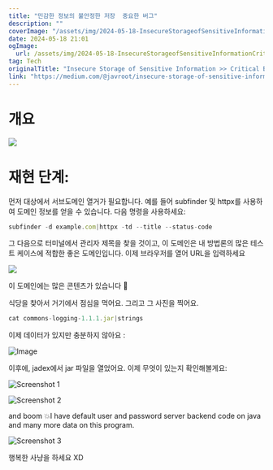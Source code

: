 ```yaml
---
title: "민감한 정보의 불안정한 저장  중요한 버그"
description: ""
coverImage: "/assets/img/2024-05-18-InsecureStorageofSensitiveInformationCriticalBug_0.png"
date: 2024-05-18 21:01
ogImage:
  url: /assets/img/2024-05-18-InsecureStorageofSensitiveInformationCriticalBug_0.png
tag: Tech
originalTitle: "Insecure Storage of Sensitive Information >> Critical Bug"
link: "https://medium.com/@javroot/insecure-storage-of-sensitive-information-critical-bug-20f0d38e7f35"
---
```


# 개요

<img src="/assets/img/2024-05-18-InsecureStorageofSensitiveInformationCriticalBug_0.png" />

# 재현 단계:

먼저 대상에서 서브도메인 열거가 필요합니다. 예를 들어 subfinder 및 httpx를 사용하여 도메인 정보를 얻을 수 있습니다. 다음 명령을 사용하세요:

<div class="content-ad"></div>

```js
subfinder -d example.com|httpx -td --title --status-code
```

그 다음으로 터미널에서 관리자 제목을 찾을 것이고, 이 도메인은 내 방법론의 많은 테스트 케이스에 적합한 좋은 도메인입니다. 이제 브라우저를 열어 URL을 입력하세요

<img src="/assets/img/2024-05-18-InsecureStorageofSensitiveInformationCriticalBug_1.png" />

이 도메인에는 많은 콘텐츠가 있습니다 👾

<div class="content-ad"></div>

식당을 찾아서 거기에서 점심을 먹어요. 그리고 그 사진을 찍어요.

<div class="content-ad"></div>

```js
cat commons-logging-1.1.1.jar|strings
```

이제 데이터가 있지만 충분하지 않아요 :

![Image](/assets/img/2024-05-18-InsecureStorageofSensitiveInformationCriticalBug_3.png)

이후에, jadex에서 jar 파일을 열었어요. 이제 무엇이 있는지 확인해볼게요:

<div class="content-ad"></div>

![Screenshot 1](/assets/img/2024-05-18-InsecureStorageofSensitiveInformationCriticalBug_4.png)

![Screenshot 2](/assets/img/2024-05-18-InsecureStorageofSensitiveInformationCriticalBug_5.png)

and boom 💥I have default user and password server backend code on java and many more data on this program.

![Screenshot 3](/assets/img/2024-05-18-InsecureStorageofSensitiveInformationCriticalBug_6.png)

<div class="content-ad"></div>

행복한 사냥을 하세요 XD
